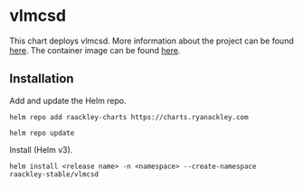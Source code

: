 # vlmcsd

This chart deploys vlmcsd. More information about the project can be found [here](https://github.com/Wind4/vlmcsd).  The container image can be found [here](https://hub.docker.com/r/dreista/vlmcsd).

## Installation

Add and update the Helm repo.

```
helm repo add raackley-charts https://charts.ryanackley.com
```

```
helm repo update
```

Install (Helm v3).

```
helm install <release name> -n <namespace> --create-namespace raackley-stable/vlmcsd
```
